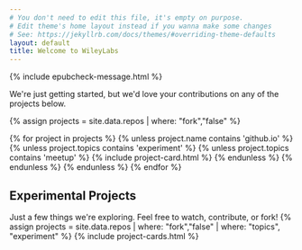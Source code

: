 ```yaml
---
# You don't need to edit this file, it's empty on purpose.
# Edit theme's home layout instead if you wanna make some changes
# See: https://jekyllrb.com/docs/themes/#overriding-theme-defaults
layout: default
title: Welcome to WileyLabs
---
```


{% include epubcheck-message.html %}

We're just getting started, but we'd love your contributions on any of the
projects below.

{% assign projects = site.data.repos | where: "fork","false" %}
<div class="ui cards">
{% for project in projects %}
  {% unless project.name contains 'github.io' %}
    {% unless project.topics contains 'experiment' %}
      {% unless project.topics contains 'meetup' %}
        {% include project-card.html %}
      {% endunless %}
    {% endunless %}
  {% endunless %}
{% endfor %}
</div>

## Experimental Projects

Just a few things we're exploring. Feel free to watch, contribute, or fork!
{% assign projects = site.data.repos | where: "fork","false" | where: "topics", "experiment" %}
{% include project-cards.html %}
